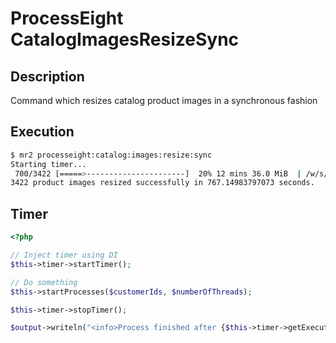 # ProcessEight CatalogImagesResizeSync

## Description

Command which resizes catalog product images in a synchronous fashion

## Execution

```bash
$ mr2 processeight:catalog:images:resize:sync
Starting timer...
 700/3422 [=====>----------------------]  20% 12 mins 36.0 MiB 	| /w/s/wsh07-blue_main.jpg
3422 product images resized successfully in 767.14983797073 seconds.
```

## Timer

```php
<?php

// Inject timer using DI
$this->timer->startTimer();

// Do something
$this->startProcesses($customerIds, $numberOfThreads);

$this->timer->stopTimer();

$output->writeln("<info>Process finished after {$this->timer->getExecutionTimeInSeconds()} seconds</info>");
```